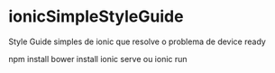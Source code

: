 # ionicSimpleStyleGuide
Style Guide simples de ionic que resolve o problema de device ready

npm install
bower install
ionic serve ou ionic run
